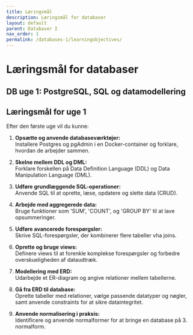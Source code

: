 ```yaml
---
title: Læringsmål
description: Læringsmål for databaser
layout: default
parent: Databaser I
nav_order: 1
permalink: /databases-1/learningobjectives/
---
```


# Læringsmål for databaser

## DB uge 1: PostgreSQL, SQL og datamodellering

## Læringsmål for uge 1  
Efter den første uge vil du kunne:  

1. **Opsætte og anvende databaseværktøjer:**  
   Installere Postgres og pgAdmin i en Docker-container og forklare, hvordan de arbejder sammen.  

2. **Skelne mellem DDL og DML:**  
   Forklare forskellen på Data Definition Language (DDL) og Data Manipulation Language (DML). 

3. **Udføre grundlæggende SQL-operationer:**  
   Anvende SQL til at oprette, læse, opdatere og slette data (CRUD). 

4. **Arbejde med aggregerede data:**  
   Bruge funktioner som 'SUM', 'COUNT', og 'GROUP BY' til at lave opsummeringer.  

5. **Udføre avancerede forespørgsler:**  
   Skrive SQL-forespørgsler, der kombinerer flere tabeller vha joins.  

6. **Oprette og bruge views:**  
   Definere views til at forenkle komplekse forespørgsler og forbedre overskueligheden af dataudtræk. 

7. **Modellering med ERD:**  
   Udarbejde et ER-diagram og angive relationer mellem tabellerne.

8. **Gå fra ERD til database:**  
   Oprette tabeller med relationer, vælge passende datatyper og nøgler, samt anvende constraints for at sikre dataintegritet.  

9. **Anvende normalisering i praksis:**  
   Identificere og anvende normalformer for at bringe en database på 3. normalform.  
 

    
